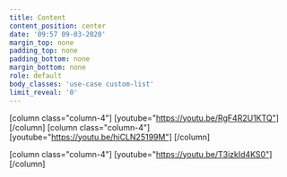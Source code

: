 ```yaml
---
title: Content
content_position: center
date: '09:57 09-03-2020'
margin_top: none
padding_top: none
padding_bottom: none
margin_bottom: none
role: default
body_classes: 'use-case custom-list'
limit_reveal: '0'
---
```


[column class="column-4"]
[youtube="https://youtu.be/RgF4R2U1KTQ"]
[/column]
[column class="column-4"]
[youtube="https://youtu.be/hiCLN25199M"]
[/column]
<!--
[column class="column-4"]
[youtube="https://youtu.be/eQQlt13YX00"]
[/column]
-->
[column class="column-4"]
[youtube="https://youtu.be/T3izkId4KS0"]
[/column]
<!--[youtube="https://youtu.be/dj5jG5Xq834"]-->
